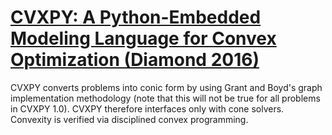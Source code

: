# [CVXPY: A Python-Embedded Modeling Language for Convex Optimization (Diamond 2016)](http://web.stanford.edu/~boyd/papers/pdf/cvxpy_paper.pdf)

CVXPY converts problems into conic form by using Grant and Boyd's graph
implementation methodology (note that this will not be true for all
problems in CVXPY 1.0). CVXPY therefore interfaces only with cone solvers.
Convexity is verified via disciplined convex programming.
